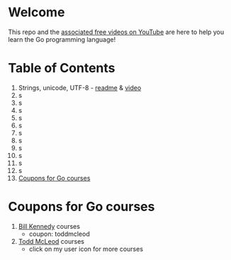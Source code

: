 # Welcome

This repo and the [associated free videos on YouTube](https://www.youtube.com/playlist?list=PLSak_q1UXfPqSyH2r5DnCXUJKIlbrLVGn) are here to help you learn the Go programming language!

# Table of Contents
1. Strings, unicode, UTF-8 - [readme]() & [video]()
1. s
1. s
1. s
1. s
1. s
1. s
1. s
1. s
1. s
1. s
1. s
1. [Coupons for Go courses](coupons-for-go-courses)

# Coupons for Go courses
1. [Bill Kennedy](https://courses.ardanlabs.com/order?ct=670e0200-1823-4916-8ff5-b2438450e2ce) courses 
    - coupon: toddmcleod
2. [Todd McLeod](https://www.udemy.com/course/learn-how-to-code/?referralCode=BE659D12A78B2C0DFFB0) courses
    - click on my user icon for more courses

